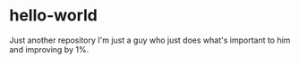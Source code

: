 # hello-world
Just another repository
I'm just a guy who just does what's important to him and improving by 1%.
